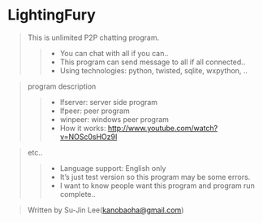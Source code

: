 LightingFury
============

>This is unlimited P2P chatting program.
>>* You can chat with all if you can..
>>* This program can send message to all if all connected..
>>* Using technologies: python, twisted, sqlite, wxpython, ..


>program description
>>* lfserver: server side program
>>* lfpeer: peer program
>>* winpeer: windows peer program
>>* How it works: http://www.youtube.com/watch?v=NOSc0sHOz9I


>etc..
>>* Language support: English only 
>>* It’s just test version so this program may be some errors.
>>* I want to know people want this program and program run complete..


>Written by Su-Jin Lee(kanobaoha@gmail.com)
